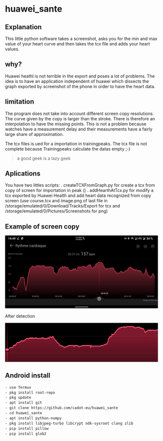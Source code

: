 # huawei_sante

## Explanation

This little python software takes a screenshot, asks you for the min and max value of your heart curve and then takes the tcx file and adds your heart values.

## why?

Huawei heathl is not terrible in the export and poses a lot of problems. The idea is to have an application independent of huawei which dissects the graph exported by screenshot of the phone in order to have the heart data.

## limitation

The program does not take into account different screen copy resolutions.
The curve given by the copy is larger than the stroke.
There is therefore an interpolation to have the missing points.
This is not a problem because watches have a measurement delay and their measurements have a fairly large share of approximation.

The tcx files is ued for a importation in trainingpeaks. The tcx file is not complete because Trainingpeaks calculate the datas empty ;-)

> a good geek is a lazy geek

## Aplications

You have two littles scripts:
. createTCXFromGraph.py for create a tcx from copy of screen for importation in peak ()
. addHearthAtTcx.py for modify a tcx exported by Huawei Health and add heart data recognized from copy screen (use course.tcx and image.png of last file in /storage/emulated/0/Download/Tracks/Export for tcx and /storage/emulated/0/Pictures/Screenshots for png)

## Example of screen copy

![Huawei heathl screen copy](image.png)

After detection

![After detection](result.png)

## Android install

```bash
- use Termux
- pkg install root-repo
- pkg update
- apt install git
- git clone https://github.com/cadot-eu/huawei_sante
- cd huawei_sante
- apt install python-numpy
- pkg install libjpeg-turbo libcrypt ndk-sysroot clang zlib
- pip install pillow
- pip install glob2
```
